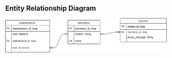 ## Entity Relationship Diagram

[![Can't load ERD](img/entity-relationship-db.png)](pdf/entity-relationship-db.pdf)